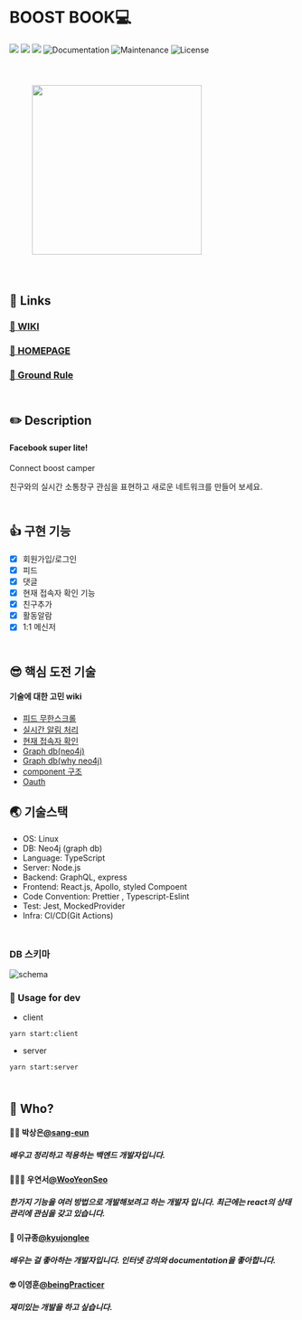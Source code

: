 # BOOST BOOK💻

<p>
  <img src="https://img.shields.io/badge/version-0.0.1-pink.svg" />
  <img src="https://img.shields.io/badge/nodejs-12.13.1-blue.svg" />
  <img src="https://img.shields.io/badge/neo4j-3.5-black.svg" />
  <img alt="Documentation" src="https://img.shields.io/badge/documentation-none-red.svg" target="_blank" />
  <img alt="Maintenance" src="https://img.shields.io/badge/Maintained-maybe-green.svg" />
  <img alt="License" src="https://img.shields.io/badge/License-MIT-d.svg" />
</p>

<div style="padding: 40px">
<img src="https://i.imgur.com/oWWRTiw.png" width="300"/>
</div>

## :wave: Links

### [📃 WIKI](https://github.com/connect-foundation/2019-17/wiki)

### [🎲 HOMEPAGE](http://boostbook.shop)

### [🧱 Ground Rule](https://github.com/connect-foundation/2019-17/wiki/GROUND-RULE)

<div style="width:500px;height:10px"></div>

## ✏️ Description

#### Facebook super lite!

Connect boost camper

친구와의 실시간 소통창구
관심을 표현하고 새로운 네트워크를 만들어 보세요.

<div style="width:500px;height:10px"></div>

## 👍 구현 기능

- [x] 회원가입/로그인
- [x] 피드
- [x] 댓글
- [x] 현재 접속자 확인 기능
- [x] 친구추가
- [x] 활동알람
- [x] 1:1 메신저

<div style="width:500px;height:10px"></div>

## 😎 핵심 도전 기술

#### 기술에 대한 고민 wiki

- [피드 무한스크롤](https://github.com/connect-foundation/2019-17/wiki/3%EC%A3%BC%EC%B0%A8%EA%B8%B0%EC%88%A0%EA%B3%B5%EC%9C%A0)
- [실시간 알림 처리](https://github.com/connect-foundation/2019-17/wiki/Feed-Alarm-flow)
- [현재 접속자 확인](https://github.com/connect-foundation/2019-17/wiki/Feed-Alarm-flow)
- [Graph db(neo4j)](https://github.com/connect-foundation/2019-17/wiki/2%EC%A3%BC%EC%B0%A8-%EA%B8%B0%EC%88%A0%EA%B3%B5%EC%9C%A0---graphdb)
- [Graph db(why neo4j)](https://github.com/connect-foundation/2019-17/wiki/neo4j%EB%A5%BC-%EC%84%A0%ED%83%9D%ED%95%9C-%EC%9D%B4%EC%9C%A0)
- [component 구조](https://github.com/connect-foundation/2019-17/wiki/11-20-%ED%94%84%EB%A1%A0%ED%8A%B8-%ED%8F%B4%EB%8D%94%EA%B5%AC%EC%A1%B0-%ED%9A%8C%EC%9D%98)
- [Oauth](https://github.com/connect-foundation/2019-17/wiki/4%EC%A3%BC%EC%B0%A8%EA%B8%B0%EC%88%A0%EA%B3%B5%EC%9C%A0)
## 🌏 기술스택

- OS: Linux
- DB: Neo4j (graph db)
- Language: TypeScript
- Server: Node.js
- Backend: GraphQL, express
- Frontend: React.js, Apollo, styled Compoent
- Code Convention: Prettier , Typescript-Eslint
- Test: Jest, MockedProvider
- Infra: CI/CD(Git Actions)

<div style="width:500px;height:10px"></div>

### DB 스키마

![schema](https://i.imgur.com/CAIsosI.png)

### 📘 Usage for dev

- client

```
yarn start:client
```

- server

```
yarn start:server
```

<div style="width:500px;height:10px"></div>

## 🤔 Who?

#### 🙍‍♀️ 박상은[@sang-eun](https://github.com/sang-eun)

##### 배우고 정리하고 적용하는 백엔드 개발자입니다.

#### 👩🏻‍🍳 우연서[@WooYeonSeo](https://github.com/WooYeonSeo)

##### 한가지 기능을 여러 방법으로 개발해보려고 하는 개발자 입니다. 최근에는 react의 상태관리에 관심을 갖고 있습니다.

#### 🤗 이규종[@kyujonglee](https://github.com/kyujonglee)

##### 배우는 걸 좋아하는 개발자입니다. 인터넷 강의와 documentation을 좋아합니다.

#### 🤓 이영훈[@beingPracticer](https://github.com/beingPracticer)

##### 재미있는 개발을 하고 싶습니다.

